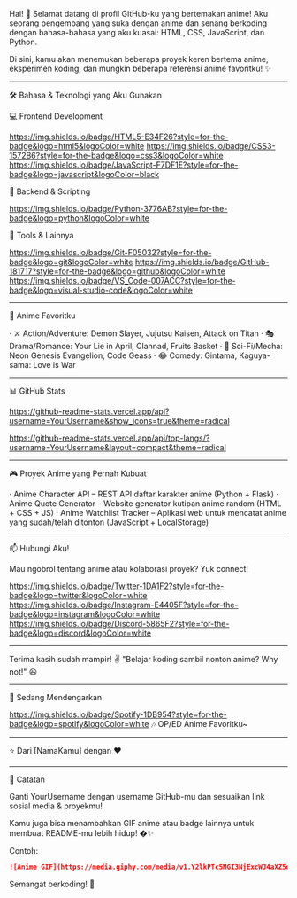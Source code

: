 Hai! 👋 Selamat datang di profil GitHub-ku yang bertemakan anime! Aku seorang pengembang yang suka dengan anime dan senang berkoding dengan bahasa-bahasa yang aku kuasai: HTML, CSS, JavaScript, dan Python.

Di sini, kamu akan menemukan beberapa proyek keren bertema anime, eksperimen koding, dan mungkin beberapa referensi anime favoritku! ✨

---

🛠️ Bahasa & Teknologi yang Aku Gunakan

💻 Frontend Development

https://img.shields.io/badge/HTML5-E34F26?style=for-the-badge&logo=html5&logoColor=white https://img.shields.io/badge/CSS3-1572B6?style=for-the-badge&logo=css3&logoColor=white https://img.shields.io/badge/JavaScript-F7DF1E?style=for-the-badge&logo=javascript&logoColor=black

🐍 Backend & Scripting

https://img.shields.io/badge/Python-3776AB?style=for-the-badge&logo=python&logoColor=white

🔧 Tools & Lainnya

https://img.shields.io/badge/Git-F05032?style=for-the-badge&logo=git&logoColor=white https://img.shields.io/badge/GitHub-181717?style=for-the-badge&logo=github&logoColor=white https://img.shields.io/badge/VS_Code-007ACC?style=for-the-badge&logo=visual-studio-code&logoColor=white

---

🎌 Anime Favoritku

· ⚔️ Action/Adventure: Demon Slayer, Jujutsu Kaisen, Attack on Titan
· 🎭 Drama/Romance: Your Lie in April, Clannad, Fruits Basket
· 🤖 Sci-Fi/Mecha: Neon Genesis Evangelion, Code Geass
· 😂 Comedy: Gintama, Kaguya-sama: Love is War

---

📊 GitHub Stats

https://github-readme-stats.vercel.app/api?username=YourUsername&show_icons=true&theme=radical

https://github-readme-stats.vercel.app/api/top-langs/?username=YourUsername&layout=compact&theme=radical

---

🎮 Proyek Anime yang Pernah Kubuat

· Anime Character API – REST API daftar karakter anime (Python + Flask)
· Anime Quote Generator – Website generator kutipan anime random (HTML + CSS + JS)
· Anime Watchlist Tracker – Aplikasi web untuk mencatat anime yang sudah/telah ditonton (JavaScript + LocalStorage)

---

📫 Hubungi Aku!

Mau ngobrol tentang anime atau kolaborasi proyek? Yuk connect!

https://img.shields.io/badge/Twitter-1DA1F2?style=for-the-badge&logo=twitter&logoColor=white
https://img.shields.io/badge/Instagram-E4405F?style=for-the-badge&logo=instagram&logoColor=white
https://img.shields.io/badge/Discord-5865F2?style=for-the-badge&logo=discord&logoColor=white

---

Terima kasih sudah mampir! ✌️
"Belajar koding sambil nonton anime? Why not!" 😆

---

🎵 Sedang Mendengarkan

https://img.shields.io/badge/Spotify-1DB954?style=for-the-badge&logo=spotify&logoColor=white
🎶 OP/ED Anime Favoritku~

---

⭐ Dari [NamaKamu] dengan ❤️

---

📝 Catatan

Ganti YourUsername dengan username GitHub-mu dan sesuaikan link sosial media & proyekmu!

Kamu juga bisa menambahkan GIF anime atau badge lainnya untuk membuat README-mu lebih hidup! �✨

Contoh:

```markdown
![Anime GIF](https://media.giphy.com/media/v1.Y2lkPTc5MGI3NjExcWJ4aXZ5d2VpZ3R0d3R5dG5jZ3B5Y2J6eHZ6bGZ1ZzZ1bnRqYWZ5ZyZlcD12MV9pbnRlcm5hbF9naWZfYnlfaWQmY3Q9Zw/JIX9t2j0ZTN9S/giphy.gif)
```

Semangat berkoding! 🚀
